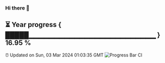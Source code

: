 ### Hi there 👋
⏳ Year progress { █████▁▁▁▁▁▁▁▁▁▁▁▁▁▁▁▁▁▁▁▁▁▁▁▁▁ } 16.95 %
---
⏰ Updated on Sun, 03 Mar 2024 01:03:35 GMT
![Progress Bar CI](https://github.com/liununu/liununu/workflows/Progress%20Bar%20CI/badge.svg)
